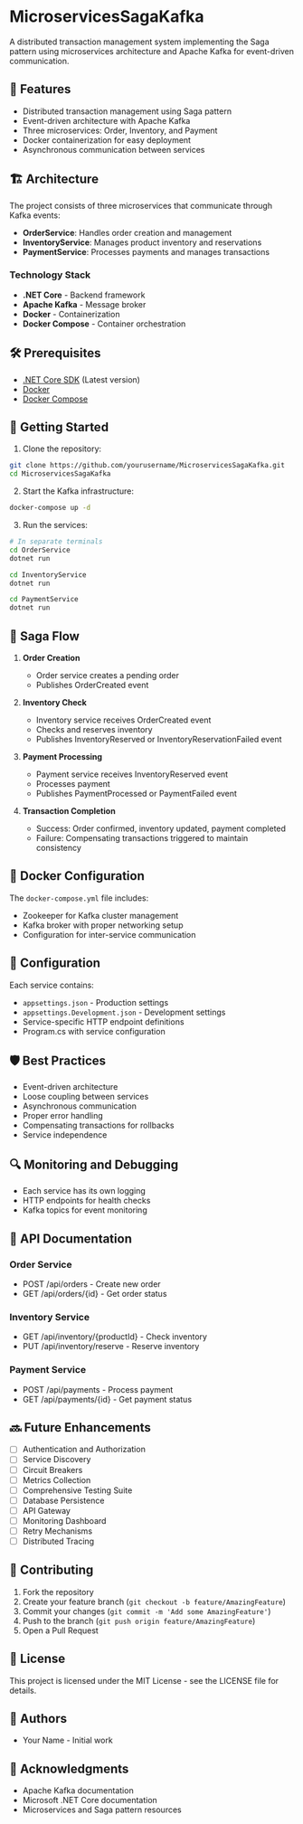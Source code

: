 # MicroservicesSagaKafka

A distributed transaction management system implementing the Saga pattern using microservices architecture and Apache Kafka for event-driven communication.

## 🚀 Features

- Distributed transaction management using Saga pattern
- Event-driven architecture with Apache Kafka
- Three microservices: Order, Inventory, and Payment
- Docker containerization for easy deployment
- Asynchronous communication between services

## 🏗️ Architecture

The project consists of three microservices that communicate through Kafka events:

- **OrderService**: Handles order creation and management
- **InventoryService**: Manages product inventory and reservations
- **PaymentService**: Processes payments and manages transactions

### Technology Stack

- **.NET Core** - Backend framework
- **Apache Kafka** - Message broker
- **Docker** - Containerization
- **Docker Compose** - Container orchestration

## 🛠️ Prerequisites

- [.NET Core SDK](https://dotnet.microsoft.com/download) (Latest version)
- [Docker](https://www.docker.com/products/docker-desktop)
- [Docker Compose](https://docs.docker.com/compose/install/)

## 🚀 Getting Started

1. Clone the repository:
```bash
git clone https://github.com/yourusername/MicroservicesSagaKafka.git
cd MicroservicesSagaKafka
```

2. Start the Kafka infrastructure:
```bash
docker-compose up -d
```

3. Run the services:
```bash
# In separate terminals
cd OrderService
dotnet run

cd InventoryService
dotnet run

cd PaymentService
dotnet run
```

## 🔄 Saga Flow

1. **Order Creation**
   - Order service creates a pending order
   - Publishes OrderCreated event

2. **Inventory Check**
   - Inventory service receives OrderCreated event
   - Checks and reserves inventory
   - Publishes InventoryReserved or InventoryReservationFailed event

3. **Payment Processing**
   - Payment service receives InventoryReserved event
   - Processes payment
   - Publishes PaymentProcessed or PaymentFailed event

4. **Transaction Completion**
   - Success: Order confirmed, inventory updated, payment completed
   - Failure: Compensating transactions triggered to maintain consistency

## 🐳 Docker Configuration

The `docker-compose.yml` file includes:

- Zookeeper for Kafka cluster management
- Kafka broker with proper networking setup
- Configuration for inter-service communication

## 🔧 Configuration

Each service contains:
- `appsettings.json` - Production settings
- `appsettings.Development.json` - Development settings
- Service-specific HTTP endpoint definitions
- Program.cs with service configuration

## 🛡️ Best Practices

- Event-driven architecture
- Loose coupling between services
- Asynchronous communication
- Proper error handling
- Compensating transactions for rollbacks
- Service independence

## 🔍 Monitoring and Debugging

- Each service has its own logging
- HTTP endpoints for health checks
- Kafka topics for event monitoring

## 📝 API Documentation

### Order Service
- POST /api/orders - Create new order
- GET /api/orders/{id} - Get order status

### Inventory Service
- GET /api/inventory/{productId} - Check inventory
- PUT /api/inventory/reserve - Reserve inventory

### Payment Service
- POST /api/payments - Process payment
- GET /api/payments/{id} - Get payment status

## 🔜 Future Enhancements

- [ ] Authentication and Authorization
- [ ] Service Discovery
- [ ] Circuit Breakers
- [ ] Metrics Collection
- [ ] Comprehensive Testing Suite
- [ ] Database Persistence
- [ ] API Gateway
- [ ] Monitoring Dashboard
- [ ] Retry Mechanisms
- [ ] Distributed Tracing

## 🤝 Contributing

1. Fork the repository
2. Create your feature branch (`git checkout -b feature/AmazingFeature`)
3. Commit your changes (`git commit -m 'Add some AmazingFeature'`)
4. Push to the branch (`git push origin feature/AmazingFeature`)
5. Open a Pull Request

## 📄 License

This project is licensed under the MIT License - see the LICENSE file for details.

## 👥 Authors

- Your Name - Initial work

## 🙏 Acknowledgments

- Apache Kafka documentation
- Microsoft .NET Core documentation
- Microservices and Saga pattern resources
